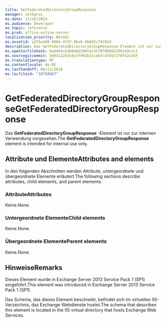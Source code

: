 ```yaml
---
title: GetFederatedDirectoryGroupResponse
manager: sethgros
ms.date: 11/16/2014
ms.audience: Developer
ms.topic: reference
ms.prod: office-online-server
localization_priority: Normal
ms.assetid: a255edd9-9904-4fd7-8be6-db692c74202d
description: Das GetFederatedDirectoryGroupResponse-Element ist nur zur internen Verwendung vorgesehen.
ms.openlocfilehash: badde5c6360deb399cbc35707008822962e9c1c5
ms.sourcegitcommit: 34041125dc8c5f993b21cebfc4f8b72f0fd2cb6f
ms.translationtype: MT
ms.contentlocale: de-DE
ms.lasthandoff: 06/11/2018
ms.locfileid: "19758667"
---
```

# <a name="getfederateddirectorygroupresponse"></a><span data-ttu-id="80f64-103">GetFederatedDirectoryGroupResponse</span><span class="sxs-lookup"><span data-stu-id="80f64-103">GetFederatedDirectoryGroupResponse</span></span>

<span data-ttu-id="80f64-104">Das **GetFederatedDirectoryGroupResponse** -Element ist nur zur internen Verwendung vorgesehen.</span><span class="sxs-lookup"><span data-stu-id="80f64-104">The **GetFederatedDirectoryGroupResponse** element is intended for internal use only.</span></span> 

## <a name="attributes-and-elements"></a><span data-ttu-id="80f64-105">Attribute und Elemente</span><span class="sxs-lookup"><span data-stu-id="80f64-105">Attributes and elements</span></span>

<span data-ttu-id="80f64-106">In den folgenden Abschnitten werden Attribute, untergeordnete und übergeordnete Elemente erläutert.</span><span class="sxs-lookup"><span data-stu-id="80f64-106">The following sections describe attributes, child elements, and parent elements.</span></span>
  
### <a name="attributes"></a><span data-ttu-id="80f64-107">Attribute</span><span class="sxs-lookup"><span data-stu-id="80f64-107">Attributes</span></span>

<span data-ttu-id="80f64-108">Keine.</span><span class="sxs-lookup"><span data-stu-id="80f64-108">None.</span></span>
  
### <a name="child-elements"></a><span data-ttu-id="80f64-109">Untergeordnete Elemente</span><span class="sxs-lookup"><span data-stu-id="80f64-109">Child elements</span></span>

<span data-ttu-id="80f64-110">Keine.</span><span class="sxs-lookup"><span data-stu-id="80f64-110">None.</span></span>
  
### <a name="parent-elements"></a><span data-ttu-id="80f64-111">Übergeordnete Elemente</span><span class="sxs-lookup"><span data-stu-id="80f64-111">Parent elements</span></span>

<span data-ttu-id="80f64-112">Keine.</span><span class="sxs-lookup"><span data-stu-id="80f64-112">None.</span></span>
  
## <a name="remarks"></a><span data-ttu-id="80f64-113">Hinweise</span><span class="sxs-lookup"><span data-stu-id="80f64-113">Remarks</span></span>

<span data-ttu-id="80f64-114">Dieses Element wurde in Exchange Server 2013 Service Pack 1 (SP1) eingeführt.</span><span class="sxs-lookup"><span data-stu-id="80f64-114">This element was introduced in Exchange Server 2013 Service Pack 1 (SP1).</span></span>
  
<span data-ttu-id="80f64-115">Das Schema, das dieses Element beschreibt, befindet sich im virtuellen IIS-Verzeichnis, das Exchange-Webdienste hostet.</span><span class="sxs-lookup"><span data-stu-id="80f64-115">The schema that describes this element is located in the IIS virtual directory that hosts Exchange Web Services.</span></span>
  

